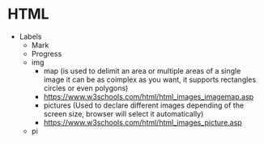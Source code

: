 # HTML
- Labels
  - Mark
  - Progress
  - img
    - map (is used to delimit an area or multiple areas of a single image it can be as coimplex as you want, it supports rectangles circles or even polygons)
    - https://www.w3schools.com/html/html_images_imagemap.asp
    - pictures (Used to declare different images depending of the screen size, browser will select it automatically)
    - https://www.w3schools.com/html/html_images_picture.asp
  - pi
